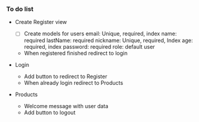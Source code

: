 ### To do list

- Create Register view

  - [ ] Create models for users
        email: Unique, required, index
        name: required
        lastName: required
        nickname: Unique, required, Index
        age: required, index
        password: required
        role: default user
  - When registered finished redirect to login

- Login

  - Add button to redirect to Register
  - When already login redirect to Products

- Products
  - Welcome message with user data
  - Add button to logout

